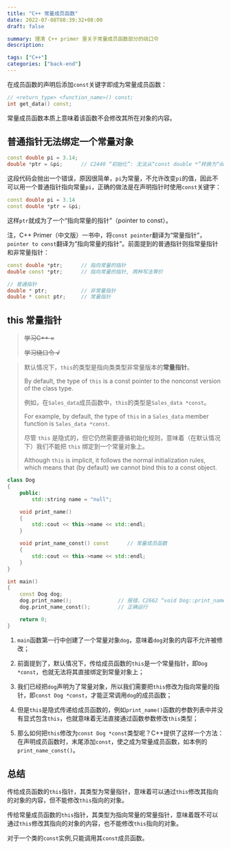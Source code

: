 ```yaml
---
title: "C++ 常量成员函数"
date: 2022-07-08T08:39:32+08:00
draft: false

summary: 理清 C++ primer 里关于常量成员函数部分的绕口令
description:

tags: ["C++"]
categories: ["back-end"]
---
```


在成员函数的声明后添加`const`关键字即成为常量成员函数：

```Cpp
// <return_type> <function_name>() const;
int get_data() const;
```

常量成员函数本质上意味着该函数不会修改其所在对象的内容。

## 普通指针无法绑定一个常量对象

```Cpp
const double pi = 3.14;
double *ptr = &pi;      // C2440 “初始化”: 无法从“const double *”转换为“double *”
```

这段代码会抛出一个错误，原因很简单，`pi`为常量，不允许改变`pi`的值，因此不可以用一个普通指针指向常量`pi`，正确的做法是在声明指针时使用`const`关键字：

```Cpp
const double pi = 3.14
const double *ptr = &pi;
```

这样`ptr`就成为了一个“指向常量的指针”（pointer to const）。

注，C++ Primer（中文版）一书中，将`const pointer`翻译为“常量指针”，`pointer to const`翻译为“指向常量的指针”。前面提到的普通指针则指常量指针和非常量指针：

```Cpp
const double *ptr;      // 指向常量的指针
double const *ptr;      // 指向常量的指针, 两种写法等价

// 普通指针
double * ptr;           // 非常量指针
double * const ptr;     // 常量指针
```

## this 常量指针

> ~~学习C++ ×~~
>
> ~~学习绕口令 √~~

> 默认情况下，`this`的类型是指向类类型非常量版本的**常量指针**。
>
> By default, the type of `this` is a const pointer to the nonconst version of the class type.
>
> 例如，在`Sales_data`成员函数中，`this`的类型是`Sales_data *const`。
>
> For example, by default, the type of `this` in a `Sales_data` member function is `Sales_data *const`.
>
> 尽管 `this` 是隐式的，但它仍然需要遵循初始化规则，意味着（在默认情况下）我们不能把 `this` 绑定到一个常量对象上。
>
> Although `this` is implicit, it follows the normal initialization rules, which means that (by default) we cannot bind this to a const object.

```Cpp
class Dog
{
    public:
        std::string name = "null";

    void print_name()
    {
        std::cout << this->name << std::endl;
    }

    void print_name_const() const      // 常量成员函数
    {
        std::cout << this->name << std::endl;
    }
}

int main()
{
    const Dog dog;
    dog.print_name();               // 报错，C2662 “void Dog::print_name(void)”: 不能将“this”指针从“const Dog”转换为“Dog &”
    dog.print_name_const();         // 正确运行

    return 0;
}
```

1. `main`函数第一行中创建了一个常量对象`dog`，意味着`dog`对象的内容不允许被修改；

2. 前面提到了，默认情况下，传给成员函数的`this`是一个常量指针，即`Dog *const`，也就无法将其直接绑定到常量对象上；

3. 我们已经把`dog`声明为了常量对象，所以我们需要把`this`修改为指向常量的指针，即`const Dog *const`，才能正常调用`dog`的成员函数；

4. 但是`this`是隐式传递给成员函数的，例如`print_name()`函数的参数列表中并没有显式包含`this`，也就意味着无法直接通过函数参数修改`this`类型；

5. 那么如何把`this`修改为`const Dog *const`类型呢？C++提供了这样一个方法：在声明成员函数时，末尾添加`const`，使之成为常量成员函数，如本例的`print_name_const()`。

## 总结

传给成员函数的`this`指针，其类型为常量指针，意味着可以通过`this`修改其指向的对象的内容，但不能修改`this`指向的对象。

传给常量成员函数的`this`指针，其类型为指向常量的常量指针，意味着既不可以通过`this`修改其指向的对象的内容，也不能修改`this`指向的对象。

对于一个类的`const`实例,只能调用其`const`成员函数。
